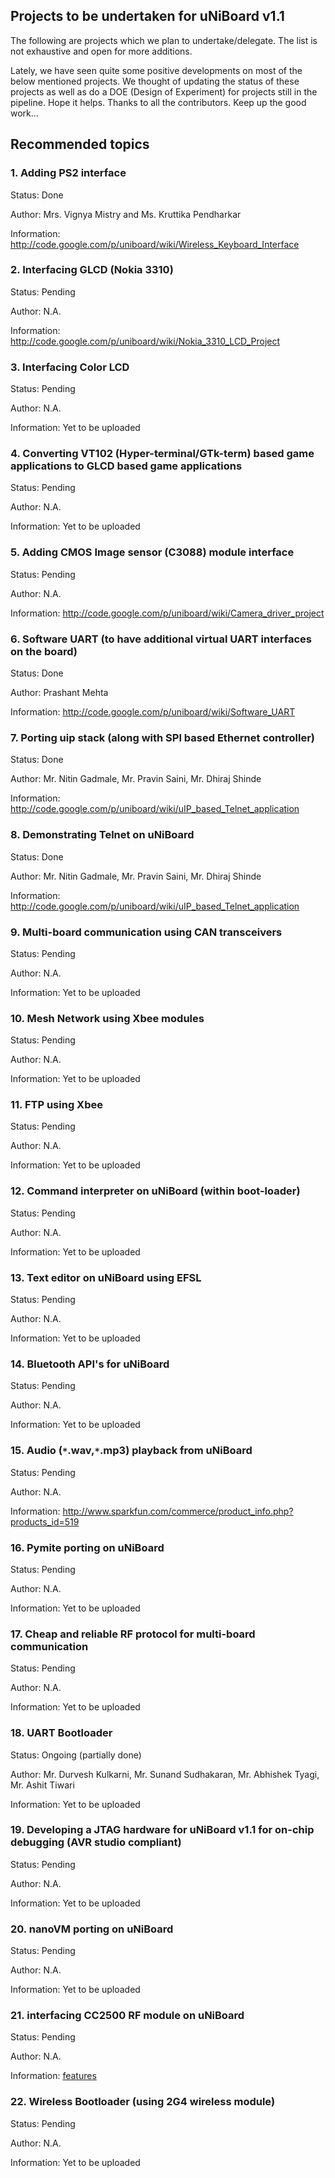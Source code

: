 ## Projects to be undertaken for uNiBoard v1.1 ##

The following are projects which we plan to undertake/delegate. The list is not exhaustive and open for more additions.

Lately, we have seen quite some positive developments on most of the below mentioned projects. We thought of updating the status of these projects as well as do a DOE (Design of Experiment) for projects still in the pipeline. Hope it helps. Thanks to all the contributors. Keep up the good work...


## Recommended topics ##

### 1. Adding PS2 interface ###
Status: Done

Author: Mrs. Vignya Mistry and Ms. Kruttika Pendharkar

Information: http://code.google.com/p/uniboard/wiki/Wireless_Keyboard_Interface

### 2. Interfacing GLCD (Nokia 3310) ###
Status: Pending

Author: N.A.

Information:  http://code.google.com/p/uniboard/wiki/Nokia_3310_LCD_Project

### 3. Interfacing Color LCD ###
Status: Pending

Author: N.A.

Information: Yet to be uploaded

### 4. Converting VT102 (Hyper-terminal/GTk-term) based game applications to GLCD based game applications ###
Status: Pending

Author: N.A.

Information: Yet to be uploaded

### 5. Adding CMOS Image sensor (C3088) module interface ###
Status: Pending

Author: N.A.

Information: http://code.google.com/p/uniboard/wiki/Camera_driver_project

### 6. Software UART (to have additional virtual UART interfaces on the board) ###
Status: Done

Author: Prashant Mehta

Information: http://code.google.com/p/uniboard/wiki/Software_UART

### 7. Porting uip stack (along with SPI based Ethernet controller) ###
Status: Done

Author: Mr. Nitin Gadmale, Mr. Pravin Saini, Mr. Dhiraj Shinde

Information: http://code.google.com/p/uniboard/wiki/uIP_based_Telnet_application

### 8. Demonstrating Telnet on uNiBoard ###
Status: Done

Author: Mr. Nitin Gadmale, Mr. Pravin Saini, Mr. Dhiraj Shinde

Information: http://code.google.com/p/uniboard/wiki/uIP_based_Telnet_application

### 9. Multi-board communication using CAN transceivers ###
Status: Pending

Author: N.A.

Information: Yet to be uploaded

### 10. Mesh Network using Xbee modules ###
Status: Pending

Author: N.A.

Information: Yet to be uploaded

### 11. FTP using Xbee ###
Status: Pending

Author: N.A.

Information: Yet to be uploaded

### 12. Command interpreter on uNiBoard (within boot-loader) ###
Status: Pending

Author: N.A.

Information: Yet to be uploaded

### 13. Text editor on uNiBoard using EFSL ###
Status: Pending

Author: N.A.

Information: Yet to be uploaded

### 14. Bluetooth API's for uNiBoard ###
Status: Pending

Author: N.A.

Information: Yet to be uploaded

### 15. Audio (`*`.wav,`*`.mp3) playback from uNiBoard ###
Status: Pending

Author: N.A.

Information: http://www.sparkfun.com/commerce/product_info.php?products_id=519

### 16. Pymite porting on uNiBoard ###
Status: Pending

Author: N.A.

Information: Yet to be uploaded

### 17. Cheap and reliable RF protocol for multi-board communication ###
Status: Pending

Author: N.A.

Information: Yet to be uploaded

### 18. UART Bootloader ###
Status: Ongoing (partially done)

Author: Mr. Durvesh Kulkarni, Mr. Sunand Sudhakaran, Mr. Abhishek Tyagi, Mr. Ashit Tiwari

Information: Yet to be uploaded

### 19. Developing a JTAG hardware for uNiBoard v1.1 for on-chip debugging (AVR studio compliant) ###
Status: Pending

Author: N.A.

Information: Yet to be uploaded

### 20. nanoVM porting on uNiBoard ###
Status:  Pending

Author: N.A.

Information: Yet to be uploaded

### 21. interfacing CC2500 RF module on uNiBoard ###
Status:  Pending

Author: N.A.

Information: [features](http://focus.ti.com/docs/prod/folders/print/cc2500.html#features)

### 22. Wireless Bootloader (using 2G4 wireless module) ###
Status: Pending

Author: N.A.

Information: Yet to be uploaded